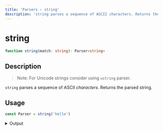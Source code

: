 ```yaml
---
title: 'Parsers › string'
description: 'string parses a sequence of ASCII characters. Returns the parsed string.'
---
```


# string

```typescript {{ withLineNumbers: false }}
function string(match: string): Parser<string>
```

## Description

> Note: For Unicode strings consider using `ustring` parser.

`string` parses a sequence of *ASCII characters*. Returns the parsed string.

## Usage

```typescript
const Parser = string('hello')
```

<details>
  <summary>Output</summary>

  ### Success

  ```typescript
  run(Parser).with('hello')

  {
    kind: 'success',
    state: { text: 'hello', index: 5 },
    value: 'hello'
  }
  ```

  ### Failure

  ```typescript
  run(Parser).with('bye')

  {
    kind: 'failure',
    state: { text: 'bye', index: 0 },
    expected: 'hello'
  }
  ```
</details>
